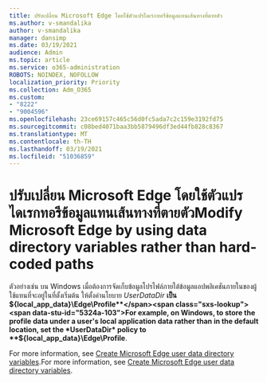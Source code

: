 ```yaml
---
title: ปรับเปลี่ยน Microsoft Edge โดยใช้ตัวแปรไดเรกทอรีข้อมูลแทนเส้นทางที่ตายตัว
ms.author: v-smandalika
author: v-smandalika
manager: dansimp
ms.date: 03/19/2021
audience: Admin
ms.topic: article
ms.service: o365-administration
ROBOTS: NOINDEX, NOFOLLOW
localization_priority: Priority
ms.collection: Adm_O365
ms.custom:
- "8222"
- "9004596"
ms.openlocfilehash: 23ce69157c465c56d0fc5ada7c2c159e3192fd75
ms.sourcegitcommit: c08bed4071baa3bb5879496df3ed44fb828c8367
ms.translationtype: MT
ms.contentlocale: th-TH
ms.lasthandoff: 03/19/2021
ms.locfileid: "51036859"
---
```

# <a name="modify-microsoft-edge-by-using-data-directory-variables-rather-than-hard-coded-paths"></a><span data-ttu-id="5324a-102">ปรับเปลี่ยน Microsoft Edge โดยใช้ตัวแปรไดเรกทอรีข้อมูลแทนเส้นทางที่ตายตัว</span><span class="sxs-lookup"><span data-stu-id="5324a-102">Modify Microsoft Edge by using data directory variables rather than hard-coded paths</span></span>

<span data-ttu-id="5324a-103">ตัวอย่างเช่น บน Windows เมื่อต้องการจัดเก็บข้อมูลโปรไฟล์ภายใต้ข้อมูลแอปพลิเคชันภายในของผู้ใช้แทนที่จะอยู่ในที่ตั้งเริ่มต้น ให้ตั้งค่านโยบาย *UserDataDir* **เป็น ${local_app_data}\Edge\Profile**</span><span class="sxs-lookup"><span data-stu-id="5324a-103">For example, on Windows, to store the profile data under a user's local application data rather than in the default location, set the *UserDataDir* policy to **${local_app_data}\Edge\Profile**.</span></span>

<span data-ttu-id="5324a-104">For more information, see [Create Microsoft Edge user data directory variables](https://docs.microsoft.com/deployedge/microsoft-edge-policies).</span><span class="sxs-lookup"><span data-stu-id="5324a-104">For more information, see [Create Microsoft Edge user data directory variables](https://docs.microsoft.com/deployedge/microsoft-edge-policies).</span></span>